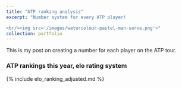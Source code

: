 ```yaml
---
title: "ATP ranking analysis"
excerpt: "Number system for every ATP player!

<br/><img src='/images/watercolour-pastel-man-serve.png'>"
collection: portfolio
---
```


This is my post on creating a number for each player on the ATP tour.

### ATP rankings this year, elo rating system

{% include elo_ranking_adjusted.md %}